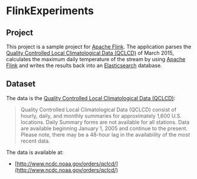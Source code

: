 # FlinkExperiments #

## Project ##

This project is a sample project for [Apache Flink]. The application parses the [Quality Controlled Local Climatological Data (QCLCD)] of 
March 2015, calculates the maximum daily temperature of the stream by using [Apache Flink] and writes the results back into an [Elasticsearch] 
database.

## Dataset ##

The data is the [Quality Controlled Local Climatological Data (QCLCD)]: 

> Quality Controlled Local Climatological Data (QCLCD) consist of hourly, daily, and monthly summaries for approximately 
> 1,600 U.S. locations. Daily Summary forms are not available for all stations. Data are available beginning January 1, 2005 
> and continue to the present. Please note, there may be a 48-hour lag in the availability of the most recent data.

The data is available at:

* [http://www.ncdc.noaa.gov/orders/qclcd/](http://www.ncdc.noaa.gov/orders/qclcd/)

[Apache Flink]: https://flink.apache.org
[Elasticsearch]: https://www.elastic.co/products/elasticsearch 
[Quality Controlled Local Climatological Data (QCLCD)]: https://www.ncdc.noaa.gov/data-access/land-based-station-data/land-based-datasets/quality-controlled-local-climatological-data-qclcd
